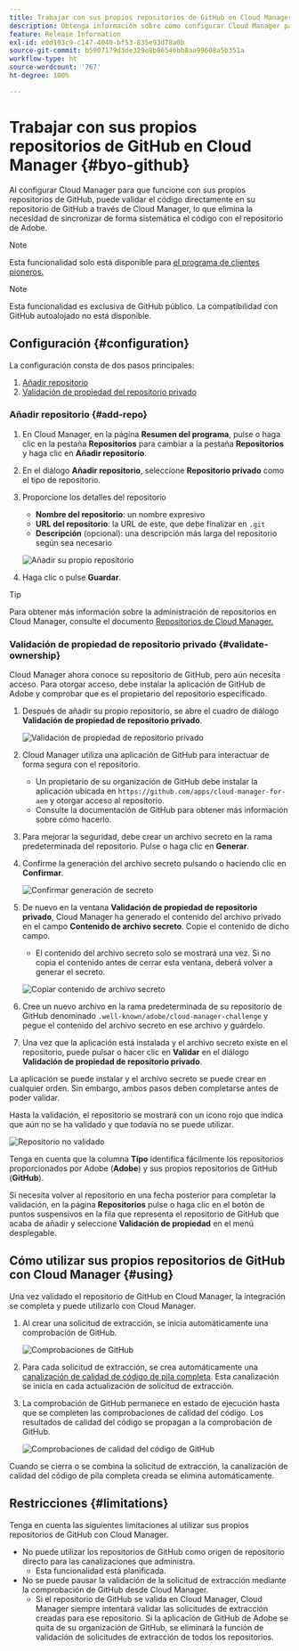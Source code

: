 ```yaml
---
title: Trabajar con sus propios repositorios de GitHub en Cloud Manager
description: Obtenga información sobre cómo configurar Cloud Manager para que funcione con sus propios repositorios de GitHub.
feature: Release Information
exl-id: e0d103c9-c147-4040-bf53-835e93d78a0b
source-git-commit: b5907179d3de329e8b86546bb8aa99608a5b351a
workflow-type: ht
source-wordcount: '767'
ht-degree: 100%

---
```



# Trabajar con sus propios repositorios de GitHub en Cloud Manager {#byo-github}

Al configurar Cloud Manager para que funcione con sus propios repositorios de GitHub, puede validar el código directamente en su repositorio de GitHub a través de Cloud Manager, lo que elimina la necesidad de sincronizar de forma sistemática el código con el repositorio de Adobe.

>[!NOTE]
>
>Esta funcionalidad solo está disponible para [el programa de clientes pioneros.](/help/release-notes/current.md#early-adoption)

>[!NOTE]
>
>Esta funcionalidad es exclusiva de GitHub público. La compatibilidad con GitHub autoalojado no está disponible.

## Configuración {#configuration}

La configuración consta de dos pasos principales:

1. [Añadir repositorio](#add-repo)
1. [Validación de propiedad del repositorio privado](#validate-ownership)

### Añadir repositorio {#add-repo}

1. En Cloud Manager, en la página **Resumen del programa**, pulse o haga clic en la pestaña **Repositorios** para cambiar a la pestaña **Repositorios** y haga clic en **Añadir repositorio**.

1. En el diálogo **Añadir repositorio**, seleccione **Repositorio privado** como el tipo de repositorio.

1. Proporcione los detalles del repositorio

   * **Nombre del repositorio**: un nombre expresivo
   * **URL del repositorio**: la URL de este, que debe finalizar en `.git`
   * **Descripción** (opcional): una descripción más larga del repositorio según sea necesario

   ![Añadir su propio repositorio](/help/assets/repositories/add-own-github.png)

1. Haga clic o pulse **Guardar**.

>[!TIP]
>
>Para obtener más información sobre la administración de repositorios en Cloud Manager, consulte el documento [Repositorios de Cloud Manager.](/help/managing-code/repositories.md)

### Validación de propiedad de repositorio privado {#validate-ownership}

Cloud Manager ahora conoce su repositorio de GitHub, pero aún necesita acceso. Para otorgar acceso, debe instalar la aplicación de GitHub de Adobe y comprobar que es el propietario del repositorio especificado.

1. Después de añadir su propio repositorio, se abre el cuadro de diálogo **Validación de propiedad de repositorio privado**.

   ![Validación de propiedad de repositorio privado](/help/assets/repositories/private-repo-validate.png)

1. Cloud Manager utiliza una aplicación de GitHub para interactuar de forma segura con el repositorio.
   * Un propietario de su organización de GitHub debe instalar la aplicación ubicada en `https://github.com/apps/cloud-manager-for-aem` y otorgar acceso al repositorio.
   * Consulte la documentación de GitHub para obtener más información sobre cómo hacerlo.

1. Para mejorar la seguridad, debe crear un archivo secreto en la rama predeterminada del repositorio. Pulse o haga clic en **Generar**.

1. Confirme la generación del archivo secreto pulsando o haciendo clic en **Confirmar**.

   ![Confirmar generación de secreto](/help/assets/repositories/confirm-generation.png)

1. De nuevo en la ventana **Validación de propiedad de repositorio privado**, Cloud Manager ha generado el contenido del archivo privado en el campo **Contenido de archivo secreto**. Copie el contenido de dicho campo.

   * El contenido del archivo secreto solo se mostrará una vez. Si no copia el contenido antes de cerrar esta ventana, deberá volver a generar el secreto.

   ![Copiar contenido de archivo secreto](/help/assets/repositories/new-secret.png)

1. Cree un nuevo archivo en la rama predeterminada de su repositorio de GitHub denominado `.well-known/adobe/cloud-manager-challenge` y pegue el contenido del archivo secreto en ese archivo y guárdelo.

1. Una vez que la aplicación está instalada y el archivo secreto existe en el repositorio, puede pulsar o hacer clic en **Validar** en el diálogo **Validación de propiedad de repositorio privado**.

La aplicación se puede instalar y el archivo secreto se puede crear en cualquier orden. Sin embargo, ambos pasos deben completarse antes de poder validar.

Hasta la validación, el repositorio se mostrará con un icono rojo que indica que aún no se ha validado y que todavía no se puede utilizar.

![Repositorio no validado](/help/assets/repositories/unvalidated-repo.png)

Tenga en cuenta que la columna **Tipo** identifica fácilmente los repositorios proporcionados por Adobe (**Adobe**) y sus propios repositorios de GitHub (**GitHub**).

Si necesita volver al repositorio en una fecha posterior para completar la validación, en la página **Repositorios** pulse o haga clic en el botón de puntos suspensivos en la fila que representa el repositorio de GitHub que acaba de añadir y seleccione **Validación de propiedad** en el menú desplegable.

## Cómo utilizar sus propios repositorios de GitHub con Cloud Manager {#using}

Una vez validado el repositorio de GitHub en Cloud Manager, la integración se completa y puede utilizarlo con Cloud Manager.

1. Al crear una solicitud de extracción, se inicia automáticamente una comprobación de GitHub.

   ![Comprobaciones de GitHub](/help/assets/repositories/github-checks.png)

1. Para cada solicitud de extracción, se crea automáticamente una [canalización de calidad de código de pila completa](/help/using/managing-pipelines.md). Esta canalización se inicia en cada actualización de solicitud de extracción.

1. La comprobación de GitHub permanece en estado de ejecución hasta que se completen las comprobaciones de calidad del código. Los resultados de calidad del código se propagan a la comprobación de GitHub.

   ![Comprobaciones de calidad del código de GitHub](/help/assets/repositories/github-code-quality.png)

Cuando se cierra o se combina la solicitud de extracción, la canalización de calidad del código de pila completa creada se elimina automáticamente.

## Restricciones {#limitations}

Tenga en cuenta las siguientes limitaciones al utilizar sus propios repositorios de GitHub con Cloud Manager.

* No puede utilizar los repositorios de GitHub como origen de repositorio directo para las canalizaciones que administra.
   * Esta funcionalidad está planificada.
* No se puede pausar la validación de la solicitud de extracción mediante la comprobación de GitHub desde Cloud Manager.
   * Si el repositorio de GitHub se valida en Cloud Manager, Cloud Manager siempre intentará validar las solicitudes de extracción creadas para ese repositorio.
Si la aplicación de GitHub de Adobe se quita de su organización de GitHub, se eliminará la función de validación de solicitudes de extracción de todos los repositorios.
